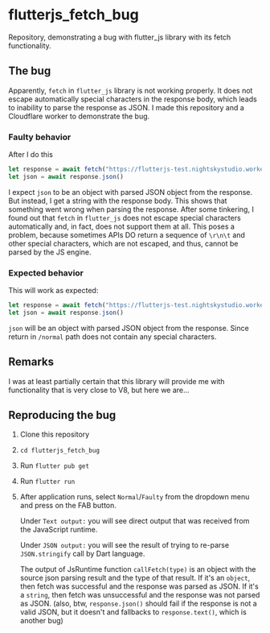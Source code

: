 # flutterjs_fetch_bug

Repository, demonstrating a bug with flutter_js library with its fetch functionality.

## The bug
Apparently, `fetch` in `flutter_js` library is not working properly. It does not escape automatically special characters in the response body, which leads to inability to parse the response as JSON.
I made this repository and a Cloudflare worker to demonstrate the bug.

### Faulty behavior
After I do this
```javascript
let response = await fetch("https://flutterjs-test.nightskystudio.workers.dev/faulty")
let json = await response.json()
```
I expect `json` to be an object with parsed JSON object from the response. But instead, I get a string with the response body. This shows that something went wrong when parsing the response.
After some tinkering, I found out that `fetch` in `flutter_js` does not escape special characters automatically and, in fact, does not support them at all.
This poses a problem, because sometimes APIs DO return a sequence of `\r\n\t` and other special characters, which are not escaped, and thus, cannot be parsed by the JS engine.

### Expected behavior
This will work as expected:
```javascript
let response = await fetch("https://flutterjs-test.nightskystudio.workers.dev/normal")
let json = await response.json()
```
`json` will be an object with parsed JSON object from the response. Since return in `/normal` path does not contain any special characters.

## Remarks
I was at least partially certain that this library will provide me with functionality that is very close to V8, but here we are...

## Reproducing the bug
1. Clone this repository
2. `cd flutterjs_fetch_bug`
3. Run `flutter pub get`
4. Run `flutter run`
5. After application runs, select `Normal`/`Faulty` from the dropdown menu and press on the FAB button.

   Under `Text output:` you will see direct output that was received from the JavaScript runtime.

   Under `JSON output:` you will see the result of trying to re-parse `JSON.stringify` call by Dart language.
   
   The output of JsRuntime function `callFetch(type)` is an object with the source json parsing result and the type of that result. If it's an `object`, then fetch was successful and the response was parsed as JSON. If it's a `string`, then fetch was unsuccessful and the response was not parsed as JSON. (also, btw, `response.json()` should fail if the response is not a valid JSON, but it doesn't and fallbacks to `response.text()`, which is another bug)
